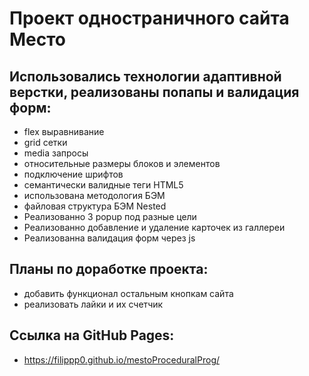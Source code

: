 # **Проект одностраничного сайта Место**
## Использовались технологии адаптивной верстки, реализованы попапы и валидация форм:
* flex выравнивание
* grid сетки
* media запросы
* относительные размеры блоков и элементов
* подключение шрифтов
* семантически валидные теги HTML5
* использована методология БЭМ
* файловая структура БЭМ Nested
* Реализованно 3 popup под разные цели
* Реализованно добавление и удаление карточек из галлереи
* Реализованна валидация форм через js
## Планы по доработке проекта:
* добавить функционал остальным кнопкам сайта
* реализовать лайки и их счетчик
## Ссылка на GitHub Pages:
* https://filippp0.github.io/mestoProceduralProg/
